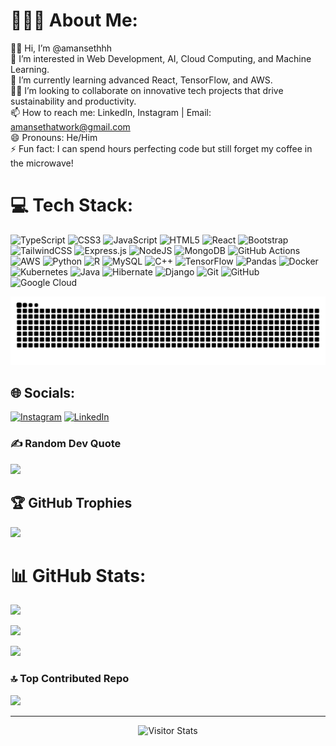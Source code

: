 # 🙋🏻‍♂️ About Me:
👋🏻 Hi, I’m @amansethhh<br>👀 I’m interested in Web Development, AI, Cloud Computing, and Machine Learning.<br>🌱 I’m currently learning advanced React, TensorFlow, and AWS.<br>🤝🏻 I’m looking to collaborate on innovative tech projects that drive sustainability and productivity.<br>📫 How to reach me: LinkedIn, Instagram | Email: amansethatwork@gmail.com<br>😄 Pronouns: He/Him<br>⚡ Fun fact: I can spend hours perfecting code but still forget my coffee in the microwave!

# 💻 Tech Stack:
![TypeScript](https://img.shields.io/badge/typescript-%23007ACC.svg?style=flat-square&logo=typescript&logoColor=white) ![CSS3](https://img.shields.io/badge/css3-%231572B6.svg?style=flat-square&logo=css3&logoColor=white) ![JavaScript](https://img.shields.io/badge/javascript-%23323330.svg?style=flat-square&logo=javascript&logoColor=%23F7DF1E) ![HTML5](https://img.shields.io/badge/html5-%23E34F26.svg?style=flat-square&logo=html5&logoColor=white) ![React](https://img.shields.io/badge/react-%2320232a.svg?style=flat-square&logo=react&logoColor=%2361DAFB) ![Bootstrap](https://img.shields.io/badge/bootstrap-%238511FA.svg?style=flat-square&logo=bootstrap&logoColor=white) ![TailwindCSS](https://img.shields.io/badge/tailwindcss-%2338B2AC.svg?style=flat-square&logo=tailwind-css&logoColor=white) ![Express.js](https://img.shields.io/badge/express.js-%23404d59.svg?style=flat-square&logo=express&logoColor=%2361DAFB) ![NodeJS](https://img.shields.io/badge/node.js-6DA55F?style=flat-square&logo=node.js&logoColor=white) ![MongoDB](https://img.shields.io/badge/MongoDB-%234ea94b.svg?style=flat-square&logo=mongodb&logoColor=white) ![GitHub Actions](https://img.shields.io/badge/github%20actions-%232671E5.svg?style=flat-square&logo=githubactions&logoColor=white) ![AWS](https://img.shields.io/badge/AWS-%23FF9900.svg?style=flat-square&logo=amazon-aws&logoColor=white) ![Python](https://img.shields.io/badge/python-3670A0?style=flat-square&logo=python&logoColor=ffdd54) ![R](https://img.shields.io/badge/r-%23276DC3.svg?style=flat-square&logo=r&logoColor=white) ![MySQL](https://img.shields.io/badge/mysql-4479A1.svg?style=flat-square&logo=mysql&logoColor=white) ![C++](https://img.shields.io/badge/c++-%2300599C.svg?style=flat-square&logo=c%2B%2B&logoColor=white) ![TensorFlow](https://img.shields.io/badge/TensorFlow-%23FF6F00.svg?style=flat-square&logo=TensorFlow&logoColor=white) ![Pandas](https://img.shields.io/badge/pandas-%23150458.svg?style=flat-square&logo=pandas&logoColor=white) ![Docker](https://img.shields.io/badge/docker-%230db7ed.svg?style=flat-square&logo=docker&logoColor=white) ![Kubernetes](https://img.shields.io/badge/kubernetes-%23326ce5.svg?style=flat-square&logo=kubernetes&logoColor=white) ![Java](https://img.shields.io/badge/java-%23ED8B00.svg?style=flat-square&logo=openjdk&logoColor=white) ![Hibernate](https://img.shields.io/badge/Hibernate-59666C?style=flat-square&logo=Hibernate&logoColor=white) ![Django](https://img.shields.io/badge/django-%23092E20.svg?style=flat-square&logo=django&logoColor=white) ![Git](https://img.shields.io/badge/git-%23F05033.svg?style=flat-square&logo=git&logoColor=white) ![GitHub](https://img.shields.io/badge/github-%23121011.svg?style=flat-square&logo=github&logoColor=white) ![Google Cloud](https://img.shields.io/badge/GoogleCloud-%234285F4.svg?style=flat-square&logo=google-cloud&logoColor=white)

<!-- Proudly created with GPRM ( https://gprm.itsvg.in ) -->
![snake gif](https://github.com/amansethhh/amansethhh/blob/output/github-snake-dark.svg)

## 🌐 Socials:
[![Instagram](https://img.shields.io/badge/Instagram-%23E4405F.svg?logo=Instagram&logoColor=white)](https://www.instagram.com/amansethhh?igsh=OW0yZzRlMDE2b2Vz) [![LinkedIn](https://img.shields.io/badge/LinkedIn-%230077B5.svg?logo=linkedin&logoColor=white)](https://www.linkedin.com/in/amansethhh)

### ✍ Random Dev Quote
![](https://quotes-github-readme.vercel.app/api?type=horizontal&theme=merko)

## 🏆 GitHub Trophies
![](https://github-profile-trophy.vercel.app/?username=amansethhh&theme=radical&no-frame=false&no-bg=true&margin-w=4)

# 📊 GitHub Stats:
![](https://github-readme-stats.vercel.app/api?username=amansethhh&theme=neon&hideborder=false&include_all_commits=true&count_private=true)<br/>

![](https://github-readme-streak-stats.herokuapp.com/?user=amansethhh&theme=codeSTACKr&hideborder=false)<br/>

![](https://github-readme-stats.vercel.app/api/top-langs/?username=amansethhh&theme=midnight-purple&hideborderborder=false&include_all_commits=true&count_private=true&layout=compact)

### 🔝 Top Contributed Repo
![](https://github-contributor-stats.vercel.app/api?username=amansethhh&limit=5&theme=date_night&combine_all_yearly_contributions=true)

---
<div align="center">
        <img alt="Visitor Stats" 
            src="https://widgetbite.com/stats/<github-amansethhh>"/>  
    </div>

<!-- Proudly created with GPRM ( https://gprm.itsvg.in ) -->

<!---
amansethhh/amansethhh is a ✨ special ✨ repository because its README.md (this file) appears on your GitHub profile.
You can click the Preview link to take a look at your changes.
--->
